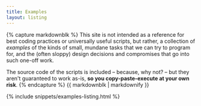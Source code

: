 ```yaml
---
title: Examples
layout: listing
---
```

{% capture markdownblk %}
This site is not intended as a reference for best coding practices or universally useful scripts, but rather, a collection of _examples_ of the kinds of small, mundane tasks that we can try to program for, and the (often sloppy) design decisions and compromises that go into such one-off work.

The source code of the scripts is included &ndash; because, why not? &ndash; but they aren't guaranteed to work as-is, __so you copy-paste-execute at your own risk__.
{% endcapture %}
{{ markdownblk | markdownify }}
<!-- probably should make this blurb appear at the bottom of every example/recipe page -->


{% include snippets/examples-listing.html %}
